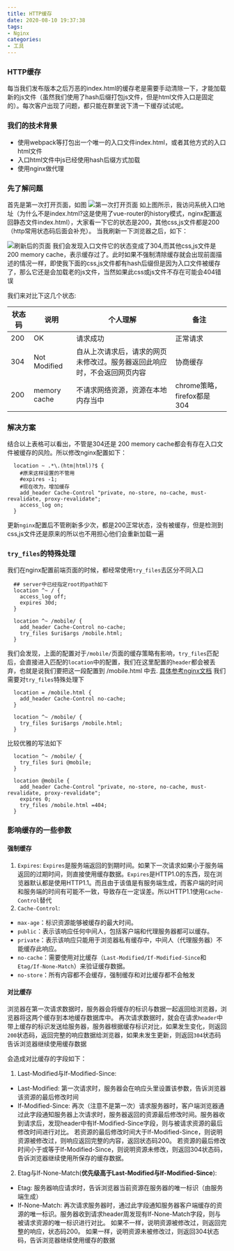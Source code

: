 ```yaml
---
title: HTTP缓存
date: 2020-08-10 19:37:38
tags:
- Nginx
categories:
- 工具
---
```


### HTTP缓存
每当我们发布版本之后万恶的index.html的缓存老是需要手动清除一下，才能加载新的js文件（虽然我们使用了hash后缀打包js文件，但是html文件入口是固定的）。每次客户出现了问题，都只能在群里说下清一下缓存试试呢。

<!-- more -->

### 我们的技术背景
- 使用webpack等打包出一个唯一的入口文件index.html，或者其他方式的入口html文件
- 入口html文件中js已经使用hash后缀方式加载
- 使用nginx做代理

### 先了解问题
首先是第一次打开页面，如图
![第一次打开页面](/uploads/20200812/1.png)
如上图所示，我访问系统入口地址（为什么不是index.html?这是使用了vue-router的history模式，nginx配置返回静态文件index.html），大家看一下它的状态是200，其他css,js文件都是200（http常用状态码后面会补充）。
当我刷新一下浏览器之后，如下：

![刷新后的页面](/uploads/20200812/2.png)
我们会发现入口文件它的状态变成了304,而其他css,js文件是200 memory cache，表示缓存过了。此时如果不强制清除缓存就会出现前面描述的情况一样，即使我下面的css,js文件都有hash后缀但是因为入口文件被缓存了，那么它还是会加载老的js文件，当然如果此css或js文件不存在可能会404错误

我们来对比下这几个状态:

| 状态码 | 说明 |	个人理解 | 备注 |
| --- | --- | --- | --- |
| 200 | OK  |	请求成功 | 正常请求 |
| 304 | Not Modified | 自从上次请求后，请求的网页未修改过。服务器返回此响应时，不会返回网页内容 | 协商缓存| 
| 200 | memory cache | 不请求网络资源，资源在本地内存当中 |  chrome策略，firefox都是304| 


### 解决方案

结合以上表格可以看出，不管是304还是 200  memory cache都会有存在入口文件被缓存的风险。所以修改nginx配置如下：
```apacheconf
  location ~ .*\.(htm|html)?$ {
    #原来这样设置的不管用
    #expires -1;
    #现在改为，增加缓存
    add_header Cache-Control "private, no-store, no-cache, must-revalidate, proxy-revalidate";
    access_log on;
  }
```

更新`nginx`配置后不管刷新多少次，都是200正常状态，没有被缓存，但是检测到css,js文件还是原来的所以也不用担心他们会重新加载一遍

### `try_files`的特殊处理
我们在nginx配置前端页面的时候，都经常使用`try_files`去区分不同入口
```apacheconf
  ## server中已经指定root的path如下
  location ^~ / {
    access_log off;
    expires 30d;
  }

  location ^~ /mobile/ {
    add_header Cache-Control no-cache;
    try_files $uri$args /mobile.html;
  }
```
我们会发现，上面的配置对于`/mobile/`页面的缓存策略有影响，`try_files`匹配后，会直接进入匹配的`location`中的配置，我们在这里配置的`header`都会被丢弃，也就是说我们要把这一段配置到 /mobile.html 中去.
[具体参考nginx文档](http://nginx.org/en/docs/http/ngx_http_core_module.html#try_files)
我们需要对`try_files`特殊处理下
```apacheconf
  location = /mobile.html {
    add_header Cache-Control no-cache;
  }

  location ^~ /mobile/ {
    try_files $uri$args /mobile.html;
  }
```
比较优雅的写法如下
```apacheconf
  location ^~ /mobile/ {
    try_files $uri @mobile;
  }

  location @mobile {
    add_header Cache-Control "private, no-store, no-cache, must-revalidate, proxy-revalidate";
    expires 0;
    try_files /mobile.html =404;
  }
```

### 影响缓存的一些参数

#### 强制缓存

1. `Expires`: `Expires`是服务端返回的到期时间。如果下一次请求如果小于服务端返回的过期时间，则直接使用缓存数据。`Expires`是HTTP1.0的东西，现在浏览器默认都是使用HTTP1.1。而且由于该值是有服务端生成，而客户端的时间和服务端的时间有可能不一致，导致存在一定误差。所以HTTP1.1使用`Cache-Control`替代
2. `Cache-Control`: 
  - `max-age`：标识资源能够被缓存的最大时间。
  - `public`：表示该响应任何中间人，包括客户端和代理服务器都可以缓存。
  - `private`：表示该响应只能用于浏览器私有缓存中，中间人（代理服务器）不能缓存此响应。
  - `no-cache`：需要使用对比缓存（`Last-Modified/If-Modified-Since`和`Etag/If-None-Match`）来验证缓存数据。
  - `no-store`：所有内容都不会缓存，强制缓存和对比缓存都不会触发

#### 对比缓存

浏览器在第一次请求数据时，服务器会将缓存的标识与数据一起返回给浏览器，浏览器将这两个缓存到本地缓存数据库中。
再次请求数据时，就会在请求`header`中带上缓存的标识发送给服务器，服务器根据缓存标识对比，如果发生变化，则返回`200`状态码，返回完整的响应数据给浏览器，如果未发生更新，则返回`304`状态码告诉浏览器继续使用缓存数据

会造成对比缓存的字段如下：
1. Last-Modified与If-Modified-Since: 
  - Last-Modified: 第一次请求时，服务器会在响应头里设置该参数，告诉浏览器该资源的最后修改时间
  - If-Modified-Since: 再次（注意不是第一次）请求服务器时，客户端浏览器通过此字段通知服务器上次请求时，服务器返回的资源最后修改时间。服务器收到请求后，发现header中有If-Modified-Since字段，则与被请求资源的最后修改时间进行对比。 若资源的最后修改时间大于If-Modified-Since，则说明资源被修改过，则响应返回完整的内容，返回状态码200。 若资源的最后修改时间小于或等于If-Modified-Since，则说明资源未修改，则返回304状态码，告诉浏览器继续使用所保存的缓存数据。
2. Etag与If-None-Match(**优先级高于Last-Modified与If-Modified-Since**): 
  - Etag: 服务器响应请求时，告诉浏览器当前资源在服务器的唯一标识（由服务端生成）
  - If-None-Match: 再次请求服务器时，通过此字段通知服务器客户端缓存的资源的唯一标识。服务器收到请求header周发现有If-None-Match字段，则与被请求资源的唯一标识进行对比。 如果不一样，说明资源被修改过，则返回完整的响应，状态码200。 如果一样，说明资源未被修改过，则返回304状态码，告诉浏览器继续使用缓存的数据